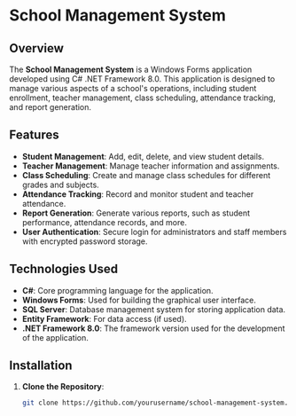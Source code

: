# School Management System

## Overview

The **School Management System** is a Windows Forms application developed using C# .NET Framework 8.0. This application is designed to manage various aspects of a school's operations, including student enrollment, teacher management, class scheduling, attendance tracking, and report generation.

## Features

- **Student Management**: Add, edit, delete, and view student details.
- **Teacher Management**: Manage teacher information and assignments.
- **Class Scheduling**: Create and manage class schedules for different grades and subjects.
- **Attendance Tracking**: Record and monitor student and teacher attendance.
- **Report Generation**: Generate various reports, such as student performance, attendance records, and more.
- **User Authentication**: Secure login for administrators and staff members with encrypted password storage.

## Technologies Used

- **C#**: Core programming language for the application.
- **Windows Forms**: Used for building the graphical user interface.
- **SQL Server**: Database management system for storing application data.
- **Entity Framework**: For data access (if used).
- **.NET Framework 8.0**: The framework version used for the development of the application.

## Installation

1. **Clone the Repository**:
   ```bash
   git clone https://github.com/yourusername/school-management-system.git
